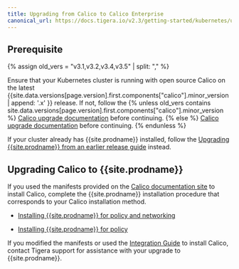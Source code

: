 ```yaml
---
title: Upgrading from Calico to Calico Enterprise
canonical_url: https://docs.tigera.io/v2.3/getting-started/kubernetes/upgrade/upgrade-to-tsee
---
```


## Prerequisite
{% assign old_vers = "v3.1,v3.2,v3.4,v3.5" | split: "," %}

Ensure that your Kubernetes cluster is running with open source Calico on the latest {{site.data.versions[page.version].first.components["calico"].minor_version | append: '.x' }}
release. If not, follow the {% unless old_vers contains site.data.versions[page.version].first.components["calico"].minor_version %}
[Calico upgrade documentation](https://docs.projectcalico.org/{{site.data.versions[page.version].first.components["calico"].minor_version}}/maintenance/kubernetes-upgrade) before continuing.
{% else %}
[Calico upgrade documentation](https://docs.projectcalico.org/{{site.data.versions[page.version].first.components["calico"].minor_version}}/getting-started/kubernetes/upgrade/upgrade) before continuing.
{% endunless %}

If your cluster already has {{site.prodname}} installed, follow the [Upgrading {{site.prodname}} from an earlier release guide](/{{page.version}}/maintenance/kubernetes-upgrade-tsee)
instead.

## Upgrading Calico to {{site.prodname}}

If you used the manifests provided on the [Calico documentation site](https://docs.projectcalico.org/)
to install Calico, complete the {{site.prodname}} installation procedure that
corresponds to your Calico installation method.

- [Installing {{site.prodname}} for policy and networking](../installation/calico)

- [Installing {{site.prodname}} for policy](../installation/other)

If you modified the manifests or used the
[Integration Guide](https://docs.projectcalico.org/latest/getting-started/kubernetes/installation/integration)
to install Calico, contact Tigera support for assistance with your upgrade
to {{site.prodname}}.
